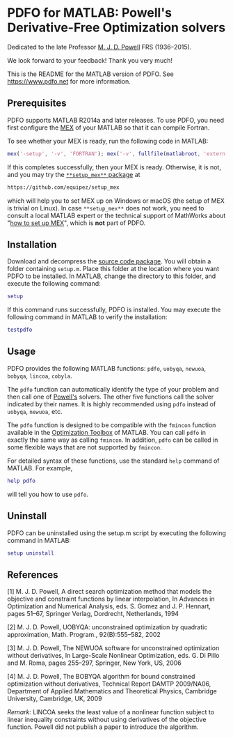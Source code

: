 # PDFO for MATLAB: Powell's Derivative-Free Optimization solvers

Dedicated to the late Professor [M. J. D. Powell](https://www.zhangzk.net/powell.html)
FRS (1936&ndash;2015).

We look forward to your feedback! Thank you very much!

This is the README for the MATLAB version of PDFO.
See https://www.pdfo.net for more information.

## Prerequisites

PDFO supports MATLAB R2014a and later releases. To use PDFO, you need first
configure the [MEX](https://www.mathworks.com/help/matlab/ref/mex.html) of your
MATLAB so that it can compile Fortran.

To see whether your MEX is ready, run the following code in MATLAB:

```matlab
mex('-setup', '-v', 'FORTRAN'); mex('-v', fullfile(matlabroot, 'extern', 'examples', 'refbook', 'timestwo.F'));
```

If this completes successfully, then your MEX is ready. Otherwise, it is not, and
you may try the [`**setup_mex**` package](https://github.com/equipez/setup_mex) at
```bash
https://github.com/equipez/setup_mex
```
which will help you to set MEX up on Windows or macOS (the setup of MEX is trivial on Linux).
In case `**setup_mex**` does not work, you need to consult a local MATLAB expert or the technical support of
MathWorks about "[how to set up MEX](https://www.mathworks.com/help/matlab/ref/mex.html)", which is
**not** part of PDFO.

## Installation

Download and decompress the [source code package](https://www.pdfo.net/docs.html#download).
You will obtain a folder containing `setup.m`. Place this folder at the location
where you  want PDFO to be installed. In MATLAB, change the directory to this
folder, and execute the following command:

```matlab
setup
```

If this command runs successfully, PDFO is installed. You may execute the
following command in MATLAB to verify the installation:

```matlab
testpdfo
```

## Usage

PDFO provides the following MATLAB functions:
`pdfo`, `uobyqa`, `newuoa`, `bobyqa`, `lincoa`, `cobyla`.

The `pdfo` function can automatically identify the type of your problem
and then call one of [Powell's](https://www.zhangzk.net/powell.html) solvers.
The other five functions call the solver indicated by their names. It is highly
recommended using `pdfo` instead of `uobyqa`, `newuoa`, etc.

The `pdfo` function is designed to be compatible with the `fmincon`
function available in the [Optimization Toolbox](https://www.mathworks.com/products/optimization.html)
of MATLAB. You can call `pdfo` in exactly the same way as calling `fmincon`. In
addition, `pdfo` can be  called in some flexible ways that are not supported by
`fmincon`.

For detailed syntax of these functions, use the standard `help` command
of MATLAB. For example,

```matlab
help pdfo
```

will tell you how to use `pdfo`.

## Uninstall

PDFO can be uninstalled using the setup.m script by executing the following
command in MATLAB:

```matlab
setup uninstall
```

## References

[1] M. J. D. Powell, A direct search optimization method that models the
objective and constraint functions by linear interpolation, In Advances
in Optimization and Numerical Analysis, eds. S. Gomez and J. P. Hennart,
pages 51&ndash;67, Springer Verlag, Dordrecht, Netherlands, 1994

[2] M. J. D. Powell, UOBYQA: unconstrained optimization by quadratic
approximation, Math. Program., 92(B):555&ndash;582, 2002

[3] M. J. D. Powell, The NEWUOA software for unconstrained optimization
without derivatives, In Large-Scale Nonlinear Optimization, eds. G. Di Pillo
and M. Roma, pages 255&ndash;297, Springer, New York, US, 2006

[4] M. J. D. Powell, The BOBYQA algorithm for bound constrained
optimization without derivatives, Technical Report DAMTP 2009/NA06,
Department of Applied Mathematics and Theoretical Physics, Cambridge
University, Cambridge, UK, 2009

*Remark:* LINCOA seeks the least value of a nonlinear function subject to
linear inequality constraints without using derivatives of the objective
function. Powell did not publish a paper to introduce the algorithm.
